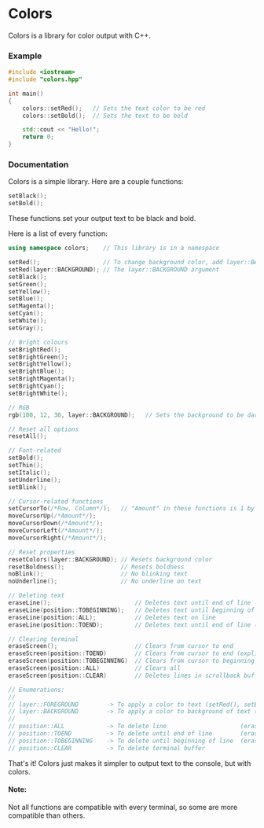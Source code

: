 # Colors

Colors is a library for color output with C++.

### Example

```cpp
#include <iostream>
#include "colors.hpp"

int main()
{
    colors::setRed();   // Sets the text color to be red
    colors::setBold();  // Sets the text to be bold

    std::cout << "Hello!";
    return 0;
}
```

### Documentation

Colors is a simple library. Here are a couple functions:

```cpp
setBlack();
setBold();
```

These functions set your output text to be black and bold.

Here is a list of every function:

```cpp
using namespace colors;    // This library is in a namespace

setRed();                  // To change background color, add layer::BACKGROUND
setRed(layer::BACKGROUND); // The layer::BACKGROUND argument
setBlack();
setGreen();
setYellow();
setBlue();
setMagenta();
setCyan();
setWhite();
setGray();

// Bright colours
setBrightRed();
setBrightGreen();
setBrightYellow();
setBrightBlue();
setBrightMagenta();
setBrightCyan();
setBrightWhite();

// RGB
rgb(100, 12, 30, layer::BACKGROUND);   // Sets the background to be dark-red

// Reset all options
resetAll();

// Font-related
setBold();
setThin();
setItalic();
setUnderline();
setBlink();

// Cursor-related functions
setCursorTo(/*Row, Column*/);   // "Amount" in these functions is 1 by default
moveCursorUp(/*Amount*/);
moveCursorDown(/*Amount*/);
moveCursorLeft(/*Amount*/);
moveCursorRight(/*Amount*/);

// Reset properties
resetColors(layer::BACKGROUND); // Resets background color
resetBoldness();                // Resets boldness
noBlink();                      // No blinking text
noUnderline();                  // No underline on text

// Deleting text
eraseLine();                        // Deletes text until end of line
eraseLine(position::TOBEGINNING);   // Deletes text until beginning of line
eraseLine(position::ALL);           // Deletes text on line
eraseLine(position::TOEND);         // Deletes text until end of line (explicit)

// Clearing terminal
eraseScreen();                      // Clears from cursor to end
eraseScreen(position::TOEND)        // Clears from cursor to end (explicit)
eraseScreen(position::TOBEGINNING)  // Clears from cursor to beginning
eraseScreen(position::ALL)          // Clears all
eraseScreen(position::CLEAR)        // Deletes lines in scrollback buffer

// Enumerations:
//
// layer::FOREGROUND        -> To apply a color to text (setRed(), setBlue(), etc.)
// layer::BACKGROUND        -> To apply a color to background of text (setRed, setBlue, etc.)
//
// position::ALL            -> To delete line                     (eraseLine())
// position::TOEND          -> To delete until end of line        (eraseLine())
// position::TOBEGINNING    -> To delete until beginning of line  (eraseLine())
// position::CLEAR          -> To delete terminal buffer
```

That's it! Colors just makes it simpler to output text to the console, but with colors.

#### Note:

Not all functions are compatible with every terminal, so some are more compatible than others.
